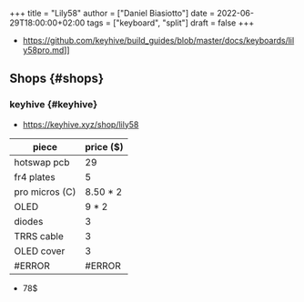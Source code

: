 +++
title = "Lily58"
author = ["Daniel Biasiotto"]
date = 2022-06-29T18:00:00+02:00
tags = ["keyboard", "split"]
draft = false
+++

-   <https://github.com/keyhive/build_guides/blob/master/docs/keyboards/lily58pro.md>]]


## Shops {#shops}


### keyhive {#keyhive}

-   <https://keyhive.xyz/shop/lily58>

| piece          | price ($) |
|----------------|-----------|
| hotswap pcb    | 29        |
| fr4 plates     | 5         |
| pro micros (C) | 8.50 \* 2 |
| OLED           | 9 \* 2    |
| diodes         | 3         |
| TRRS cable     | 3         |
| OLED cover     | 3         |
| #ERROR         | #ERROR    |

-   78$
